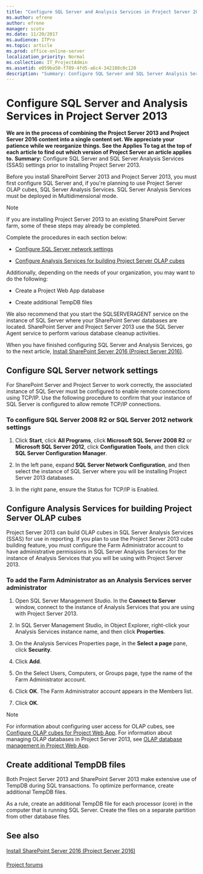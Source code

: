 ```yaml
---
title: "Configure SQL Server and Analysis Services in Project Server 2013"
ms.author: efrene
author: efrene
manager: scotv
ms.date: 11/20/2017
ms.audience: ITPro
ms.topic: article
ms.prod: office-online-server
localization_priority: Normal
ms.collection: IT_ProjectAdmin
ms.assetid: e059ba50-f789-4fd5-a6c4-342108c0c120
description: "Summary: Configure SQL Server and SQL Server Analysis Services (SSAS) settings prior to installing Project Server 2013."
---
```


# Configure SQL Server and Analysis Services in Project Server 2013
 **We are in the process of combining the Project Server 2013 and Project Server 2016 content into a single content set. We appreciate your patience while we reorganize things. See the Applies To tag at the top of each article to find out which version of Project Server an article applies to.**
 **Summary:** Configure SQL Server and SQL Server Analysis Services (SSAS) settings prior to installing Project Server 2013.
  
Before you install SharePoint Server 2013 and Project Server 2013, you must first configure SQL Server and, if you're planning to use Project Server OLAP cubes, SQL Server Analysis Services. SQL Server Analysis Services must be deployed in Multidimensional mode.
  
> [!NOTE]
> If you are installing Project Server 2013 to an existing SharePoint Server farm, some of these steps may already be completed. 
  
Complete the procedures in each section below:
  
- [Configure SQL Server network settings](#section1)
    
- [Configure Analysis Services for building Project Server OLAP cubes](#section4)
    
Additionally, depending on the needs of your organization, you may want to do the following:
  
- Create a Project Web App database
    
- Create additional TempDB files
    
We also recommend that you start the SQLSERVERAGENT service on the instance of SQL Server where your SharePoint Server databases are located. SharePoint Server and Project Server 2013 use the SQL Server Agent service to perform various database cleanup activities.
  
When you have finished configuring SQL Server and Analysis Services, go to the next article, [Install SharePoint Server 2016 (Project Server 2016)](install-sharepoint-server-2016-project-server-2016.md).
  
## Configure SQL Server network settings
<a name="section1"> </a>

For SharePoint Server and Project Server to work correctly, the associated instance of SQL Server must be configured to enable remote connections using TCP/IP. Use the following procedure to confirm that your instance of SQL Server is configured to allow remote TCP/IP connections.
  
### To configure SQL Server 2008 R2 or SQL Server 2012 network settings

1. Click **Start**, click **All Programs**, click **Microsoft SQL Server 2008 R2** or **Microsoft SQL Server 2012**, click **Configuration Tools**, and then click **SQL Server Configuration Manager**.
    
2. In the left pane, expand **SQL Server Network Configuration**, and then select the instance of SQL Server where you will be installing Project Server 2013 databases.
    
3. In the right pane, ensure the Status for TCP/IP is Enabled.
    
## Configure Analysis Services for building Project Server OLAP cubes
<a name="section4"> </a>

Project Server 2013 can build OLAP cubes in SQL Server Analysis Services (SSAS) for use in reporting. If you plan to use the Project Server 2013 cube building feature, you must configure the Farm Administrator account to have administrative permissions in SQL Server Analysis Services for the instance of Analysis Services that you will be using with Project Server 2013.
  
### To add the Farm Administrator as an Analysis Services server administrator

1. Open SQL Server Management Studio. In the **Connect to Server** window, connect to the instance of Analysis Services that you are using with Project Server 2013.
    
2. In SQL Server Management Studio, in Object Explorer, right-click your Analysis Services instance name, and then click **Properties**.
    
3. On the Analysis Services Properties page, in the **Select a page** pane, click **Security**.
    
4. Click **Add**.
    
5. On the Select Users, Computers, or Groups page, type the name of the Farm Administrator account.
    
6. Click **OK**. The Farm Administrator account appears in the Members list.
    
7. Click **OK**.
    
> [!NOTE]
> For information about configuring user access for OLAP cubes, see [Configure OLAP cubes for Project Web App](configure-olap-cubes-for-project-web-app.md). For information about managing OLAP databases in Project Server 2013, see [OLAP database management in Project Web App](olap-database-management-in-project-web-app.md). 
  
## Create additional TempDB files
<a name="section4"> </a>

Both Project Server 2013 and SharePoint Server 2013 make extensive use of TempDB during SQL transactions. To optimize performance, create additional TempDB files.
  
As a rule, create an additional TempDB file for each processor (core) in the computer that is running SQL Server. Create the files on a separate partition from other database files.
  
## See also
<a name="section4"> </a>

#### 

[Install SharePoint Server 2016 (Project Server 2016)](install-sharepoint-server-2016-project-server-2016.md)
#### 

[Project forums](https://social.technet.microsoft.com/Forums/en-US/category/project)

